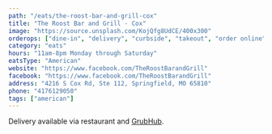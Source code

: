 ```yaml
---
path: "/eats/the-roost-bar-and-grill-cox"
title: "The Roost Bar and Grill - Cox"
image: "https://source.unsplash.com/KojQfg8UdCE/400x300"
orderops: ["dine-in", "delivery", "curbside", "takeout", "order online"]
category: "eats"
hours: "11am-8pm Monday through Saturday"
eatsType: "American"
website: "https://www.facebook.com/TheRoostBarandGrill"
facebook: "https://www.facebook.com/TheRoostBarandGrill"
address: "4216 S Cox Rd, Ste 112, Springfield, MO 65810"
phone: "4176129050"
tags: ["american"]
---
```


Delivery available via restaurant and [GrubHub](https://www.grubhub.com/restaurant/the-roost-bar--grill-4216-s-cox-rd-ste-112-springfield/1783550).
